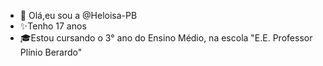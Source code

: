 - 👋 Olá,eu sou a @Heloisa-PB
- ✨Tenho 17 anos
- 🎓Estou cursando o 3° ano do Ensino Médio, na escola "E.E. Professor Plínio Berardo"
<!---
Heloisa-PB/Heloisa-PB is a ✨ special ✨ repository because its `README.md` (this file) appears on your GitHub profile.
You can click the Preview link to take a look at your changes.
--->
